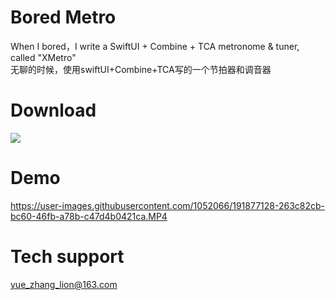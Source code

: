 # Bored Metro
When I bored，I write a SwiftUI + Combine + TCA metronome & tuner, called "XMetro"
<br>
无聊的时候，使用swiftUI+Combine+TCA写的一个节拍器和调音器

# Download
<a href="https://apps.apple.com/app/6443442078"><image src="https://developer.apple.com/assets/elements/badges/download-on-the-app-store.svg"/></a>

# Demo
https://user-images.githubusercontent.com/1052066/191877128-263c82cb-bc60-46fb-a78b-c47d4b0421ca.MP4

# Tech support
yue_zhang_lion@163.com

